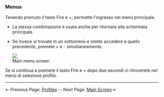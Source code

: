 ### Menus
Tenendo premuto il tasto Fire e +, permette l'ingresso nel menù principale.  

* La stessa combinazione è usata anche per ritornare alla schermata principale.
* Se invece vi trovate in un sottomenù e volete accedere a quello precedente, premete + e - simultaneamente.

    ![](http://i345.photobucket.com/albums/p374/ClockSelect/menus_zpsb8gftzok.png)  
Main menu screen

Se si continua a premere il tasto Fire e + dopo due secondi vi ritroverete nel menù di selezione profilo.  

-----

← Previous Page: [Profiles](profiles_it.md) --  Next Page: [Main Screen](mainscr_it.md)→






